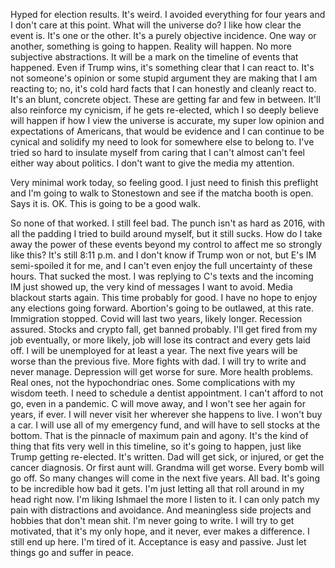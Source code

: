 Hyped for election results. It's weird. I avoided everything for four years and I don't care at this point. What will the universe do? I like how clear the event is. It's one or the other. It's a purely objective incidence. One way or another, something is going to happen. Reality will happen. No more subjective abstractions. It will be a mark on the timeline of events that happened. Even if Trump wins, it's something clear that I can react to. It's not someone's opinion or some stupid argument they are making that I am reacting to; no, it's cold hard facts that I can honestly and cleanly react to. It's an blunt, concrete object. These are getting far and few in between. It'll also reinforce my cynicism, if he gets re-elected, which I so deeply believe will happen if how I view the universe is accurate, my super low opinion and expectations of Americans, that would be evidence and I can continue to be cynical and solidify my need to look for somewhere else to belong to. I've tried so hard to insulate myself from caring that I can't almost can't feel either way about politics. I don't want to give the media my attention.

Very minimal work today, so feeling good. I just need to finish this preflight and I'm going to walk to Stonestown and see if the matcha booth is open. Says it is. OK. This is going to be a good walk.

So none of that worked. I still feel bad. The punch isn't as hard as 2016, with all the padding I tried to build around myself, but it still sucks. How do I take away the power of these events beyond my control to affect me so strongly like this? It's still 8:11 p.m. and I don't know if Trump won or not, but E's IM semi-spoiled it for me, and I can't even enjoy the full uncertainty of these hours. That sucked the most. I was replying to C's texts and the incoming IM just showed up, the very kind of messages I want to avoid. Media blackout starts again. This time probably for good. I have no hope to enjoy any elections going forward. Abortion's going to be outlawed, at this rate. Immigration stopped. Covid will last two years, likely longer. Recession assured. Stocks and crypto fall, get banned probably. I'll get fired from my job eventually, or more likely, job will lose its contract and every gets laid off. I will be unemployed for at least a year. The next five years will be worse than the previous five. More fights with dad. I will try to write and never manage. Depression will get worse for sure. More health problems. Real ones, not the hypochondriac ones. Some complications with my wisdom teeth. I need to schedule a dentist appointment. I can't afford to not go, even in a pandemic. C will move away, and I won't see her again for years, if ever. I will never visit her wherever she happens to live. I won't buy a car. I will use all of my emergency fund, and will have to sell stocks at the bottom. That is the pinnacle of maximum pain and agony. It's the kind of thing that fits very well in this timeline, so it's going to happen, just like Trump getting re-elected. It's written. Dad will get sick, or injured, or get the cancer diagnosis. Or first aunt will. Grandma will get worse. Every bomb will go off. So many changes will come in the next five years. All bad. It's going to be incredible how bad it gets. I'm just letting all that roll around in my head right now. I'm liking Ishmael the more I listen to it. I can only patch my pain with distractions and avoidance. And meaningless side projects and hobbies that don't mean shit. I'm never going to write. I will try to get motivated, that it's my only hope, and it never, ever makes a difference. I still end up here. I'm tired of it. Acceptance is easy and passive. Just let things go and suffer in peace.
